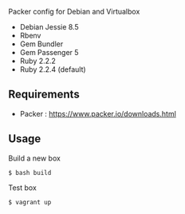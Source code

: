 Packer config for Debian and Virtualbox

- Debian Jessie 8.5
- Rbenv
- Gem Bundler 
- Gem Passenger 5
- Ruby 2.2.2
- Ruby 2.2.4 (default)

## Requirements

- Packer : https://www.packer.io/downloads.html

## Usage

Build a new box
```
$ bash build
```

Test box
```
$ vagrant up
```
